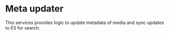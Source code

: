 # Meta updater

This services provides logic to update metadata of media and sync updates to ES for search.